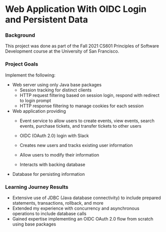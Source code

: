 Web Application With OIDC Login and Persistent Data
===========================================

### Background
This project was done as part of the Fall 2021 CS601 Principles of Software Development course at the University of San Francisco.

### Project Goals
Implement the following:
- Web server using only Java base packages
  - Session tracking for distinct clients
  - HTTP request filtering based on session login, respond with redirect to login prompt
  - HTTP response filtering to manage cookies for each session
- Web application providing
  - Event service to allow users to create events, view events, search events, purchase tickets, and transfer tickets to other users
  - OIDC (OAuth 2.0) login with Slack
  - Creates new users and tracks existing user information
  - Allow users to modify their information
  
  - Interacts with backing database
- Database for persisting information

### Learning Journey Results
- Extensive use of JDBC (Java database connectivity) to include prepared statements, transactions, rollback, and more
- Extended my experience with concurrency and asynchronous operations to include database calls
- Gained expertise implementing an OIDC OAuth 2.0 flow from scratch using base packages

